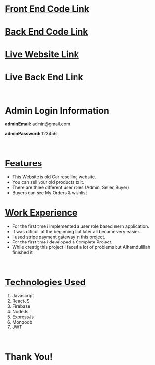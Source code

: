 <h1><a href="https://github.com/programming-hero-web-course-4/b612-used-products-resale-clients-side-samimsarkar
">Front End Code Link</a></h1>
<h1><a href="https://github.com/programming-hero-web-course-4/b612-used-products-resale-server-side-samimsarkar">Back End Code Link</a></h1>
<h1><a href="https://carx-bd.web.app/">Live Website Link</a></h1>
<h1><a href="https://carx-delta.vercel.app/">Live Back End Link</a></h1>
<br>

<h1>Admin Login Information</h1>
<p><b>adminEmail:</b> admin@gmail.com</p>
<p><b>adminPassword:</b> 123456</p>
<br>
<h1><u>Features</u></h1>
<ul>
    <li>This Website is old Car reselling website.</li>
    <li>You can sell your old products to it.</li>
    <li>There are three different user roles (Admin, Seller, Buyer)</li>
    <!-- <li>Admin See the options All Buyers & All Sellers</li> -->
    <!-- <li>Seller Can see the option My Products & Add A Product</li> -->
    <li>Buyers can see My Orders & wishlist</li>
</ul>


<h1><u>Work Experience</u></h1>
<ul>
    <li>For the first time i implemented a user role based mern application.</li>
    <li>It was dificult at the beginning but later all became very easier.</li>
    <li>I used stripe payment gateway in this project.</li>
    <li>For the first time i developed a Complete Project.</li>
    <li>While creatig this project i faced a lot of problems but Alhamdulillah finished it</li>
</ul>

<br>
<h1><u>Technologies Used</u></h1>
<ol>
    <li>Javascript</li>
    <li>ReactJS</li>
    <li>Firebase</li>
    <li>NodeJs</li>
    <li>ExpressJs</li>
    <li>Mongodb</li>
    <li>JWT</li>
</ol>

<br>
<h1>Thank You!</h1>